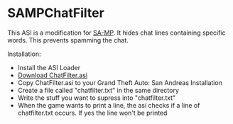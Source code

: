 # SAMPChatFilter

This ASI is a modification for [SA-MP](http://sa-mp.com/).
It hides chat lines containing specific words. This prevents spamming the chat.

Installation:
 - Install the ASI Loader
 - [Download ChatFilter.asi](https://github.com/LuxXx/SAMPChatFilter/releases)
 - Copy ChatFilter.asi to your Grand Theft Auto: San Andreas Installation
 - Create a file called "chatfilter.txt" in the same directory
 - Write the stuff you want to supress into "chatfilter.txt"
 - When the game wants to print a line, the asi checks if a line of chatfilter.txt occurs. If yes the line won't be printed
